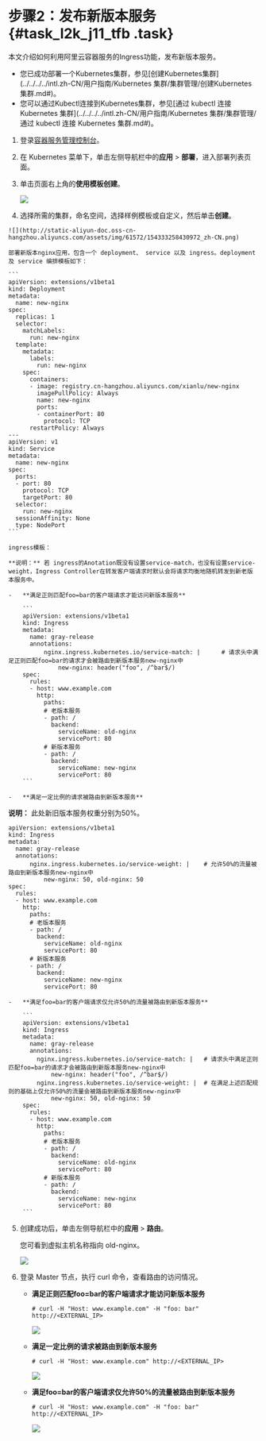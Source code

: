 # 步骤2：发布新版本服务 {#task_l2k_j11_tfb .task}

本文介绍如何利用阿里云容器服务的Ingress功能，发布新版本服务。

-   您已成功部署一个Kubernetes集群，参见[创建Kubernetes集群](../../../../intl.zh-CN/用户指南/Kubernetes 集群/集群管理/创建Kubernetes集群.md#)。
-   您可以通过Kubectl连接到Kubernetes集群，参见[通过 kubectl 连接 Kubernetes 集群](../../../../intl.zh-CN/用户指南/Kubernetes 集群/集群管理/通过 kubectl 连接 Kubernetes 集群.md#)。

1.  登录[容器服务管理控制台](https://cs.console.aliyun.com)。 
2.  在 Kubernetes 菜单下，单击左侧导航栏中的**应用** \> **部署**，进入部署列表页面。 
3.  单击页面右上角的**使用模板创建**。 

    ![](http://static-aliyun-doc.oss-cn-hangzhou.aliyuncs.com/assets/img/61572/154333258430968_zh-CN.png)

4.   选择所需的集群，命名空间，选择样例模板或自定义，然后单击**创建**。 

    ![](http://static-aliyun-doc.oss-cn-hangzhou.aliyuncs.com/assets/img/61572/154333258430972_zh-CN.png)

    部署新版本nginx应用，包含一个 deployment、 service 以及 ingress。deployment及 service 编排模板如下：

    ```
    apiVersion: extensions/v1beta1
    kind: Deployment
    metadata:
      name: new-nginx
    spec:
      replicas: 1
      selector:
        matchLabels:
          run: new-nginx
      template:
        metadata:
          labels:
            run: new-nginx
        spec:
          containers:
          - image: registry.cn-hangzhou.aliyuncs.com/xianlu/new-nginx
            imagePullPolicy: Always
            name: new-nginx
            ports:
            - containerPort: 80
              protocol: TCP
          restartPolicy: Always
    ---
    apiVersion: v1
    kind: Service
    metadata:
      name: new-nginx
    spec:
      ports:
      - port: 80
        protocol: TCP
        targetPort: 80
      selector:
        run: new-nginx
      sessionAffinity: None
      type: NodePort
    ```

    ingress模板：

    **说明：** 若 ingress的Anotation既没有设置service-match，也没有设置service-weight，Ingress Controller在转发客户端请求时默认会将请求均衡地随机转发到新老版本服务中。

    -   **满足正则匹配foo=bar的客户端请求才能访问新版本服务**

        ```
        apiVersion: extensions/v1beta1
        kind: Ingress
        metadata:
          name: gray-release
          annotations:
              nginx.ingress.kubernetes.io/service-match: |      # 请求头中满足正则匹配foo=bar的请求才会被路由到新版本服务new-nginx中
                  new-nginx: header("foo", /^bar$/)
        spec:
          rules:
          - host: www.example.com
            http:
              paths:
              # 老版本服务
              - path: /
                backend:
                  serviceName: old-nginx
                  servicePort: 80
              # 新版本服务
              - path: /
                backend:
                  serviceName: new-nginx
                  servicePort: 80
        ```

    -   **满足一定比例的请求被路由到新版本服务**

**说明：** 此处新旧版本服务权重分别为50%。

```
apiVersion: extensions/v1beta1
kind: Ingress
metadata:
  name: gray-release
  annotations:
      nginx.ingress.kubernetes.io/service-weight: |    # 允许50%的流量被路由到新版本服务new-nginx中
          new-nginx: 50, old-nginx: 50
spec:
  rules:
  - host: www.example.com
    http:
      paths:
      # 老版本服务
      - path: /
        backend:
          serviceName: old-nginx
          servicePort: 80
      # 新版本服务
      - path: /
        backend:
          serviceName: new-nginx
          servicePort: 80
```

    -   **满足foo=bar的客户端请求仅允许50%的流量被路由到新版本服务**

        ```
        apiVersion: extensions/v1beta1
        kind: Ingress
        metadata:
          name: gray-release
          annotations:
            nginx.ingress.kubernetes.io/service-match: |   # 请求头中满足正则匹配foo=bar的请求才会被路由到新版本服务new-nginx中
                new-nginx: header("foo", /^bar$/)
            nginx.ingress.kubernetes.io/service-weight: |  # 在满足上述匹配规则的基础上仅允许50%的流量会被路由到新版本服务new-nginx中
                new-nginx: 50, old-nginx: 50
        spec:
          rules:
          - host: www.example.com
            http:
              paths:
              # 老版本服务
              - path: /
                backend:
                  serviceName: old-nginx
                  servicePort: 80
              # 新版本服务
              - path: /
                backend:
                  serviceName: new-nginx
                  servicePort: 80
        ```

5.  创建成功后，单击左侧导航栏中的**应用** \> **路由**。 

    您可看到虚拟主机名称指向 old-nginx。

    ![](http://static-aliyun-doc.oss-cn-hangzhou.aliyuncs.com/assets/img/61572/154333258431009_zh-CN.png)

6.  登录 Master 节点，执行 curl 命令，查看路由的访问情况。 
    -   **满足正则匹配foo=bar的客户端请求才能访问新版本服务**

        ```
        # curl -H "Host: www.example.com" -H "foo: bar" http://<EXTERNAL_IP> 
        ```

        ![](http://static-aliyun-doc.oss-cn-hangzhou.aliyuncs.com/assets/img/61572/154333258431016_zh-CN.png)

    -   **满足一定比例的请求被路由到新版本服务**

        ```
        # curl -H "Host: www.example.com" http://<EXTERNAL_IP> 
        ```

        ![](http://static-aliyun-doc.oss-cn-hangzhou.aliyuncs.com/assets/img/61572/154333258431017_zh-CN.png)

    -   **满足foo=bar的客户端请求仅允许50%的流量被路由到新版本服务**

        ```
        # curl -H "Host: www.example.com" -H "foo: bar" http://<EXTERNAL_IP> 
        ```

        ![](http://static-aliyun-doc.oss-cn-hangzhou.aliyuncs.com/assets/img/61572/154333258431018_zh-CN.png)


